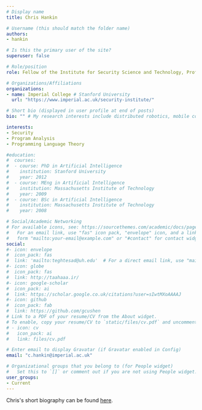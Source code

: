 ```yaml
---
# Display name
title: Chris Hankin

# Username (this should match the folder name)
authors:
- hankin

# Is this the primary user of the site?
superuser: false

# Role/position
role: Fellow of the Institute for Security Science and Technology, Professor of Computing Science

# Organizations/Affiliations
organizations:
- name: Imperial College # Stanford University
  url: "https://www.imperial.ac.uk/security-institute/"

# Short bio (displayed in user profile at end of posts)
bio: "" # My research interests include distributed robotics, mobile computing and programmable matter.

interests:
- Security
- Program Analysis
- Programming Language Theory

#education:
#  courses:
#  - course: PhD in Artificial Intelligence
#    institution: Stanford University
#    year: 2012
#  - course: MEng in Artificial Intelligence
#    institution: Massachusetts Institute of Technology
#    year: 2009
#  - course: BSc in Artificial Intelligence
#    institution: Massachusetts Institute of Technology
#    year: 2008

# Social/Academic Networking
# For available icons, see: https://sourcethemes.com/academic/docs/page-builder/#icons
#   For an email link, use "fas" icon pack, "envelope" icon, and a link in the
#   form "mailto:your-email@example.com" or "#contact" for contact widget.
social:
#- icon: envelope
#  icon_pack: fas
#  link: 'mailto:teghtesad@uh.edu'  # For a direct email link, use "mailto:test@example.org".
#- icon: globe
#  icon_pack: fas
#  link: http://taahaaa.ir/
#- icon: google-scholar
#  icon_pack: ai
#  link: https://scholar.google.co.uk/citations?user=sIwtMXoAAAAJ
#- icon: github
#  icon_pack: fab
#  link: https://github.com/gcushen
# Link to a PDF of your resume/CV from the About widget.
# To enable, copy your resume/CV to `static/files/cv.pdf` and uncomment the lines below.
# - icon: cv
#   icon_pack: ai
#   link: files/cv.pdf

# Enter email to display Gravatar (if Gravatar enabled in Config)
email: "c.hankin@imperial.ac.uk"

# Organizational groups that you belong to (for People widget)
#   Set this to `[]` or comment out if you are not using People widget.
user_groups:
- Current
---
```

Chris's short biography can be found [here](https://www.imperial.ac.uk/people/c.hankin).
